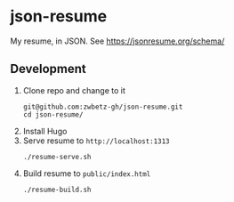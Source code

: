 # json-resume

My resume, in JSON. See https://jsonresume.org/schema/

## Development

1. Clone repo and change to it
    ```
    git@github.com:zwbetz-gh/json-resume.git
    cd json-resume/
    ```
1. Install Hugo
1. Serve resume to `http://localhost:1313`
    ```
    ./resume-serve.sh
    ```
1. Build resume to `public/index.html`
    ```
    ./resume-build.sh
    ```
